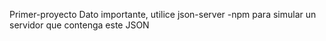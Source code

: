 Primer-proyecto
Dato importante, utilice json-server -npm para simular un servidor que contenga este JSON
